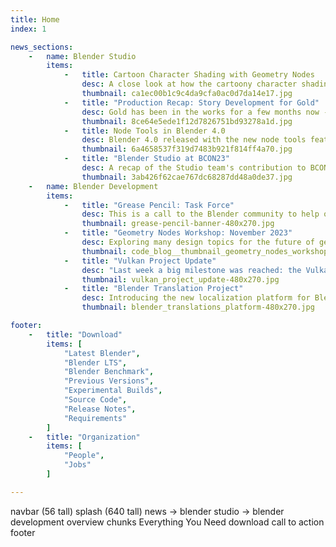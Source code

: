 ```yaml
---
title: Home
index: 1

news_sections:
    -   name: Blender Studio
        items: 
            -   title: Cartoon Character Shading with Geometry Nodes
                desc: A close look at how the cartoony character shading was done for Wing It! using the power of Geometry Nodes.
                thumbnail: ca1ec00b1c9c4da9cfa0ac0d7da14e17.jpg
            -   title: "Production Recap: Story Development for Gold"
                desc: Gold has been in the works for a few months now - here is an attempt to summarize the first main steps and milestones, starting with the story.
                thumbnail: 8ce64e5ede1f12d7826751bd93278a1d.jpg
            -   title: Node Tools in Blender 4.0
                desc: Blender 4.0 released with the new node tools feature. Here are a few simple setups to try.
                thumbnail: 6a4658537f319d7483b921f814ff4a70.jpg
            -   title: "Blender Studio at BCON23"
                desc: A recap of the Studio team's contribution to BCON23.
                thumbnail: 3ab426f62cae767dc68287dd48a0de37.jpg
    -   name: Blender Development
        items: 
            -   title: "Grease Pencil: Task Force"
                desc: This is a call to the Blender community to help out and get Grease Pencil 3 out of experimental!
                thumbnail: grease-pencil-banner-480x270.jpg
            -   title: "Geometry Nodes Workshop: November 2023"
                desc: Exploring many design topics for the future of geometry nodes.
                thumbnail: code_blog__thumbnail_geometry_nodes_workshop_nov_2023-480x270.jpg
            -   title: "Vulkan Project Update"
                desc: "Last week a big milestone was reached: the Vulkan backend has been enabled as an experimental option."
                thumbnail: vulkan_project_update-480x270.jpg
            -   title: "Blender Translation Project"
                desc: Introducing the new localization platform for Blender projects.
                thumbnail: blender_translations_platform-480x270.jpg

footer:
    -   title: "Download"
        items: [
            "Latest Blender",
            "Blender LTS",
            "Blender Benchmark",
            "Previous Versions",
            "Experimental Builds",
            "Source Code",
            "Release Notes",
            "Requirements"
        ]
    -   title: "Organization"
        items: [            
            "People",
            "Jobs"
        ]

---
```




navbar (56 tall)
splash (640 tall)
news
 -> blender studio
 -> blender development
overview chunks
Everything You Need
download call to action
footer